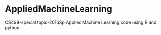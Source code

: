 # AppliedMachineLearning
CS498-special topic-2016Sp
Applied Machine Learning code using R and python. 
